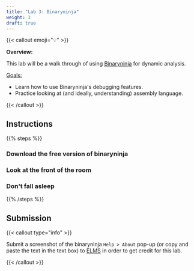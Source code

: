 ```yaml
---
title: "Lab 3: Binaryninja"
weight: 3
draft: true
---
```


{{< callout emoji="💡" >}}

**Overview:**

This lab will be a walk through of using [Binaryninja](https://binary.ninja) for
dynamic analysis.

<u>Goals:</u>

- Learn how to use Binaryninja's debugging features.
- Practice looking at (and ideally, understanding) assembly language.

{{< /callout >}}

## Instructions

{{% steps %}}

### Download the free version of binaryninja

### Look at the front of the room

### Don't fall asleep

{{% /steps %}}

## Submission

{{< callout type="info" >}}

Submit a screenshot of the binaryninja `Help > About` pop-up (or copy and paste
the text in the text box) to
[ELMS](https://umd.instructure.com/courses/1374508/assignments) in order to get
credit for this lab.

{{< /callout >}}
